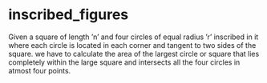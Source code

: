 # inscribed_figures
Given a square of length ’n’ and four circles of equal radius ’r’ inscribed in it
where each circle is located in each corner and tangent to two sides of the
square. we have to calculate the area of the largest circle or square that lies
completely within the large square and intersects all the four circles in atmost
four points.

